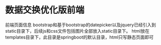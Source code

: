 # 数据交换优化版前端
前端页面信息
bootstrap和基于bootstrap的datepicker以及jquery已经引入到static目录下，后续js和css文件包括图片全部放入static目录下。
html放在templates目录下，此目录是springboot的默认目录，html只写静态页面即可